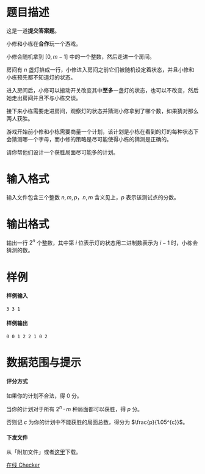 
# 题目描述

这是一道**提交答案题**。

小修和小栋在**合作**玩一个游戏。

小修会随机拿到 $[0,m-1]$ 中的一个整数，然后走进一个房间。

房间有 $n$ 盏灯排成一行，小修进入房间之前它们被随机设定着状态，并且小修和小栋预先都不知道灯的状态。

进入房间后，小修可以搬动开关改变其中**至多**一盏灯的状态，也可以不改变，然后她走出房间并且不与小栋交谈。

接下来小栋需要走进房间，观察灯的状态并猜测小修拿到了哪个数，如果猜对那么两人获胜。

游戏开始前小修和小栋需要商量一个计划，该计划是小栋在看到的灯的每种状态下会猜测哪一个字母，而小修的策略是尽可能使得小栋的猜测是正确的。

请你帮他们设计一个获胜局面尽可能多的计划。

# 输入格式

输入文件包含三个整数 $n,m,p$，$n,m$ 含义见上，$p$ 表示该测试点的分数。

# 输出格式

输出一行 $2^n$ 个整数，其中第 $i$ 位表示灯的状态用二进制数表示为 $i-1$ 时，小栋会猜测的数。

# 样例

#### 样例输入
```plain
3 3 1
```

#### 样例输出
```plain
0 0 1 2 2 1 0 2
```

# 数据范围与提示

#### 评分方式
如果你的计划不合法，得 $0$ 分。

当你的计划对于所有 $2^n\cdot m$ 种局面都可以获胜，得 $p$ 分。

否则记 $c$ 为你的计划中不能获胜的局面总数，得分为 $\frac{p}{1.05^{c}}$。

#### 下发文件
从「附加文件」或者[这里](https://saac.cs.tsinghua.edu.cn/staticdata/publicfile.Besxdx8sBusspHSA.%E4%B8%8B%E5%8F%91%E6%96%87%E4%BB%B6.zip/%E4%B8%8B%E5%8F%91%E6%96%87%E4%BB%B6.zip)下载。

[在线 Checker](https://saac.cs.tsinghua.edu.cn/staticdata/publicfile.cDJVTvbJXyHbq8wk.checker.html/checker.html)

<!-- 由于懒得配了，在 LOJ 上每个点都是 12.5 分好了。 -->

